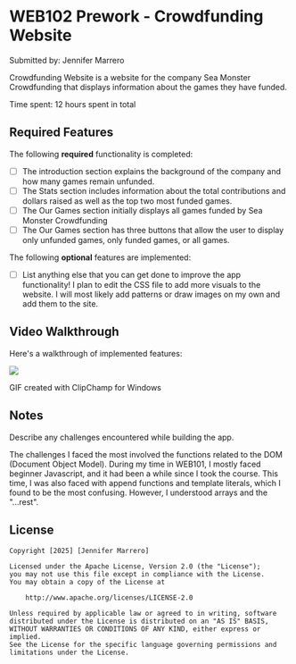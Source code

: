 # WEB102 Prework - Crowdfunding Website

Submitted by: Jennifer Marrero

Crowdfunding Website is a website for the company Sea Monster Crowdfunding that displays information about the games they have funded.

Time spent: 12 hours spent in total

## Required Features

The following **required** functionality is completed:

* [ ] The introduction section explains the background of the company and how many games remain unfunded.
* [ ] The Stats section includes information about the total contributions and dollars raised as well as the top two most funded games.
* [ ] The Our Games section initially displays all games funded by Sea Monster Crowdfunding
* [ ] The Our Games section has three buttons that allow the user to display only unfunded games, only funded games, or all games.

The following **optional** features are implemented:

* [ ] List anything else that you can get done to improve the app functionality!
I plan to edit the CSS file to add more visuals to the website. I will most likely add patterns or draw images on my own and add them to the site.  
## Video Walkthrough

Here's a walkthrough of implemented features:

<img src="C:\Users\Jenny\Coding_Projects\WEB102_Prework_Jennifer_Marrero.gif"/>

<!-- Replace this with whatever GIF tool you used! -->
GIF created with ClipChamp for Windows  
<!-- Recommended tools:
[Kap](https://getkap.co/) for macOS
[ScreenToGif](https://www.screentogif.com/) for Windows
[peek](https://github.com/phw/peek) for Linux. -->

## Notes

Describe any challenges encountered while building the app.

The challenges I faced the most involved the functions related to the DOM (Document Object Model). During my time in WEB101, I mostly faced beginner Javascript, and it had been a while since I took the course. This time, I was also faced with append functions and template literals, which I found to be the most confusing. However, I understood arrays and the "...rest".
## License

    Copyright [2025] [Jennifer Marrero]

    Licensed under the Apache License, Version 2.0 (the "License");
    you may not use this file except in compliance with the License.
    You may obtain a copy of the License at

        http://www.apache.org/licenses/LICENSE-2.0

    Unless required by applicable law or agreed to in writing, software
    distributed under the License is distributed on an "AS IS" BASIS,
    WITHOUT WARRANTIES OR CONDITIONS OF ANY KIND, either express or implied.
    See the License for the specific language governing permissions and
    limitations under the License.
